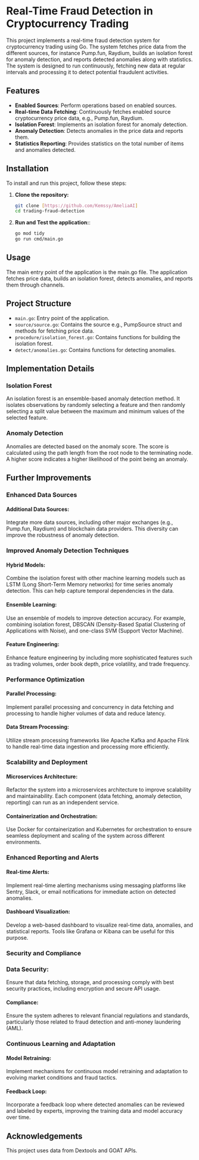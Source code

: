 # Real-Time Fraud Detection in Cryptocurrency Trading

This project implements a real-time fraud detection system for cryptocurrency trading using Go. The system fetches price data from the different sources, for instance Pump.fun, Raydium, builds an isolation forest for anomaly detection, and reports detected anomalies along with statistics. The system is designed to run continuously, fetching new data at regular intervals and processing it to detect potential fraudulent activities.

## Features

- **Enabled Sources**: Perform operations based on enabled sources.
- **Real-time Data Fetching**: Continuously fetches enabled source cryptocurrency price data, e.g., Pump.fun, Raydium.
- **Isolation Forest**: Implements an isolation forest for anomaly detection.
- **Anomaly Detection**: Detects anomalies in the price data and reports them.
- **Statistics Reporting**: Provides statistics on the total number of items and anomalies detected.

## Installation

To install and run this project, follow these steps:

1. **Clone the repository:**
   ```sh
   git clone [https://github.com/Kemssy/AmeliaAI]
   cd trading-fraud-detection
      ```

2. **Run and Test the application:**:
   ```sh
   go mod tidy
   go run cmd/main.go
   ```

## Usage
The main entry point of the application is the main.go file. The application fetches price data, builds an isolation forest, detects anomalies, and reports them through channels.

## Project Structure
- `main.go`: Entry point of the application.
- `source/source.go`: Contains the source e.g., PumpSource struct and methods for fetching price data.
- `procedure/isolation_forest.go`: Contains functions for building the isolation forest.
- `detect/anomalies.go`: Contains functions for detecting anomalies.

## Implementation Details
### Isolation Forest
An isolation forest is an ensemble-based anomaly detection method. It isolates observations by randomly selecting a feature and then randomly selecting a split value between the maximum and minimum values of the selected feature.

### Anomaly Detection
Anomalies are detected based on the anomaly score. The score is calculated using the path length from the root node to the terminating node. A higher score indicates a higher likelihood of the point being an anomaly.

## Further Improvements
### Enhanced Data Sources
#### Additional Data Sources: 
Integrate more data sources, including other major exchanges (e.g., Pump.fun, Raydium) and blockchain data providers. This diversity can improve the robustness of anomaly detection.

### Improved Anomaly Detection Techniques
#### Hybrid Models: 
Combine the isolation forest with other machine learning models such as LSTM (Long Short-Term Memory networks) for time series anomaly detection. This can help capture temporal dependencies in the data.

#### Ensemble Learning: 
Use an ensemble of models to improve detection accuracy. For example, combining isolation forest, DBSCAN (Density-Based Spatial Clustering of Applications with Noise), and one-class SVM (Support Vector Machine).

#### Feature Engineering: 
Enhance feature engineering by including more sophisticated features such as trading volumes, order book depth, price volatility, and trade frequency.

### Performance Optimization
#### Parallel Processing: 
Implement parallel processing and concurrency in data fetching and processing to handle higher volumes of data and reduce latency.

#### Data Stream Processing: 
Utilize stream processing frameworks like Apache Kafka and Apache Flink to handle real-time data ingestion and processing more efficiently.

### Scalability and Deployment
#### Microservices Architecture: 
Refactor the system into a microservices architecture to improve scalability and maintainability. Each component (data fetching, anomaly detection, reporting) can run as an independent service.

#### Containerization and Orchestration: 
Use Docker for containerization and Kubernetes for orchestration to ensure seamless deployment and scaling of the system across different environments.

### Enhanced Reporting and Alerts
#### Real-time Alerts: 
Implement real-time alerting mechanisms using messaging platforms like Sentry, Slack, or email notifications for immediate action on detected anomalies.

#### Dashboard Visualization: 
Develop a web-based dashboard to visualize real-time data, anomalies, and statistical reports. Tools like Grafana or Kibana can be useful for this purpose.

### Security and Compliance
### Data Security: 
Ensure that data fetching, storage, and processing comply with best security practices, including encryption and secure API usage.

#### Compliance: 
Ensure the system adheres to relevant financial regulations and standards, particularly those related to fraud detection and anti-money laundering (AML).

### Continuous Learning and Adaptation
#### Model Retraining: 
Implement mechanisms for continuous model retraining and adaptation to evolving market conditions and fraud tactics.

#### Feedback Loop: 
Incorporate a feedback loop where detected anomalies can be reviewed and labeled by experts, improving the training data and model accuracy over time.

## Acknowledgements
This project uses data from Dextools and GOAT APIs.
